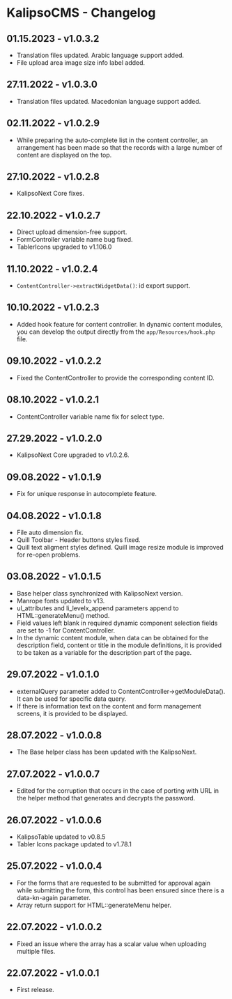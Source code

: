 # KalipsoCMS - Changelog

## 01.15.2023 - **v1.0.3.2**
- Translation files updated. Arabic language support added.
- File upload area image size info label added.

## 27.11.2022 - **v1.0.3.0**
- Translation files updated. Macedonian language support added.

## 02.11.2022 - **v1.0.2.9**
- While preparing the auto-complete list in the content controller, an arrangement has been made so that the records with a large number of content are displayed on the top.

## 27.10.2022 - **v1.0.2.8**
- KalipsoNext Core fixes.

## 22.10.2022 - **v1.0.2.7**
- Direct upload dimension-free support.
- FormController variable name bug fixed.
- TablerIcons upgraded to v1.106.0

## 11.10.2022 - **v1.0.2.4**
- `ContentController->extractWidgetData()`: id export support.

## 10.10.2022 - **v1.0.2.3**
- Added hook feature for content controller. In dynamic content modules, you can develop the output directly from the `app/Resources/hook.php` file.

## 09.10.2022 - **v1.0.2.2**
- Fixed the ContentController to provide the corresponding content ID.

## 08.10.2022 - **v1.0.2.1**
- ContentController variable name fix for select type.

## 27.29.2022 - **v1.0.2.0**
- KalipsoNext Core upgraded to v1.0.2.6.

## 09.08.2022 - **v1.0.1.9**
- Fix for unique response in autocomplete feature.

## 04.08.2022 - **v1.0.1.8**
- File auto dimension fix.
- Quill Toolbar - Header buttons styles fixed.
- Quill text aligment styles defined. Quill image resize module is improved for re-open problems.

## 03.08.2022 - **v1.0.1.5**
- Base helper class synchronized with KalipsoNext version.
- Manrope fonts updated to v13.
- ul_attributes and li_levelx_append parameters append to HTML::generateMenu() method.
- Field values left blank in required dynamic component selection fields are set to -1 for ContentController.
- In the dynamic content module, when data can be obtained for the description field, content or title in the module definitions, it is provided to be taken as a variable for the description part of the page.

## 29.07.2022 - **v1.0.1.0**
- externalQuery parameter added to ContentController->getModuleData(). It can be used for specific data query.
- If there is information text on the content and form management screens, it is provided to be displayed.

## 28.07.2022 - **v1.0.0.8**
- The Base helper class has been updated with the KalipsoNext.

## 27.07.2022 - **v1.0.0.7**
- Edited for the corruption that occurs in the case of porting with URL in the helper method that generates and decrypts the password.

## 26.07.2022 - **v1.0.0.6**
- KalipsoTable updated to v0.8.5
- Tabler Icons package updated to v1.78.1

## 25.07.2022 - **v1.0.0.4**
- For the forms that are requested to be submitted for approval again while submitting the form, this control has been ensured since there is a data-kn-again parameter.
- Array return support for HTML::generateMenu helper.

## 22.07.2022 - **v1.0.0.2**
- Fixed an issue where the array has a scalar value when uploading multiple files.

## 22.07.2022 - **v1.0.0.1**
- First release.